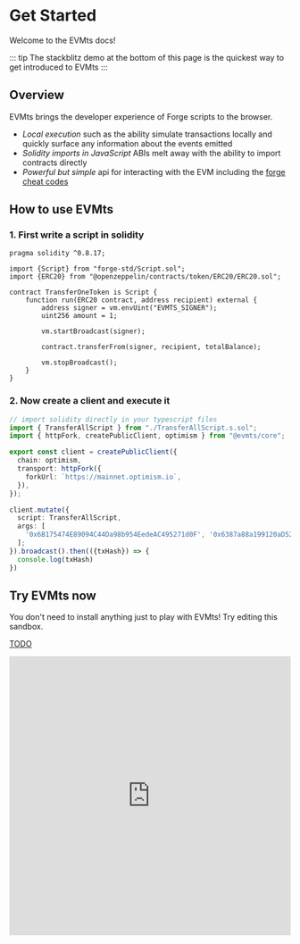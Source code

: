 # Get Started

Welcome to the EVMts docs!

::: tip
The stackblitz demo at the bottom of this page is the quickest way to get introduced to EVMts
:::

## Overview

EVMts brings the developer experience of Forge scripts to the browser.

- _Local execution_ such as the ability simulate transactions locally and quickly surface any information about the events emitted
- _Solidity imports in JavaScript_ ABIs melt away with the ability to import contracts directly
- _Powerful but simple_ api for interacting with the EVM including the [forge cheat codes](https://book.getfoundry.sh/forge/cheatcodes)

## How to use EVMts

### 1. First write a script in solidity

```solidity [TransferAllScript.s.sol]
pragma solidity ^0.8.17;

import {Script} from "forge-std/Script.sol";
import {ERC20} from "@openzeppelin/contracts/token/ERC20/ERC20.sol";

contract TransferOneToken is Script {
    function run(ERC20 contract, address recipient) external {
        address signer = vm.envUint("EVMTS_SIGNER");
        uint256 amount = 1;

        vm.startBroadcast(signer);

        contract.transferFrom(signer, recipient, totalBalance);

        vm.stopBroadcast();
    }
}
```

### 2. Now create a client and execute it

```ts [example.ts]
// import solidity directly in your typescript files
import { TransferAllScript } from "./TransferAllScript.s.sol";
import { httpFork, createPublicClient, optimism } from "@evmts/core";

export const client = createPublicClient({
  chain: optimism,
  transport: httpFork({
    forkUrl: `https://mainnet.optimism.io`,
  }),
});

client.mutate({
  script: TransferAllScript,
  args: [
    '0x6B175474E89094C44Da98b954EedeAC495271d0F', '0x6387a88a199120aD52Dd9742C7430847d3cB2CD4'
  ];
}).broadcast().then(({txHash}) => {
  console.log(txHash)
})
```

## Try EVMts now

You don't need to install anything just to play with EVMts! Try editing this sandbox.

[TODO](https://github.com/evmts/evmts-monorepo/issues/10)

<iframe frameborder="0" width="100%" height="500" src="https://stackblitz.com/edit/github-dluehe-d7t42l?file=README.md"></iframe>
